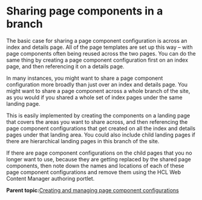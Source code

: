 # Sharing page components in a branch 

The basic case for sharing a page component configuration is across an index and details page. All of the page templates are set up this way – with page components often being reused across the two pages. You can do the same thing by creating a page component configuration first on an index page, and then referencing it on a details page.

In many instances, you might want to share a page component configuration more broadly than just over an index and details page. You might want to share a page component across a whole branch of the site, as you would if you shared a whole set of index pages under the same landing page.

This is easily implemented by creating the components on a landing page that covers the areas you want to share across, and then referencing the page component configurations that get created on all the index and details pages under that landing area. You could also include child landing pages if there are hierarchical landing pages in this branch of the site.

If there are page component configurations on the child pages that you no longer want to use, because they are getting replaced by the shared page components, then note down the names and locations of each of these page component configurations and remove them using the HCL Web Content Manager authoring portlet.

**Parent topic:**[Creating and managing page component configurations ](../ctc/ctc_design_comp_config.md)

